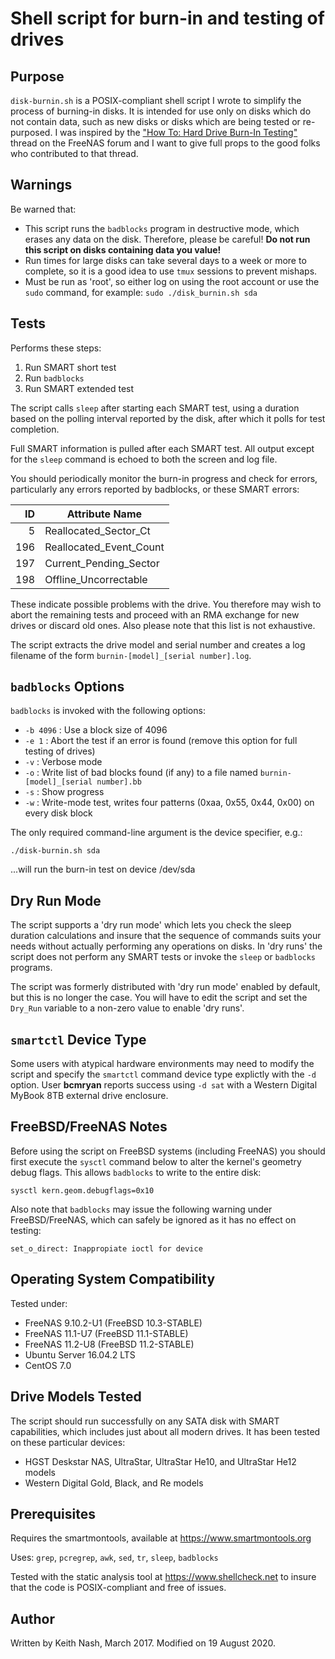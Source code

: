 # Shell script for burn-in and testing of drives
## Purpose
`disk-burnin.sh` is a POSIX-compliant shell script I wrote to simplify the process of burning-in disks. It is intended for use only on disks which do not contain data, such as new disks or disks which are being tested or re-purposed. I was inspired by the ["How To: Hard Drive Burn-In Testing"](https://forums.freenas.org/index.php?threads/how-to-hard-drive-burn-in-testing.21451/) thread on the FreeNAS forum and I want to give full props to the good folks who contributed to that thread. 

## Warnings
Be warned that:                                                             
                                                                           
* This script runs the `badblocks` program in destructive mode, which erases any data on the disk. Therefore, please be careful! __Do not run this script on disks containing data you value!__
* Run times for large disks can take several days to a week or more to complete, so it is a good idea to use `tmux` sessions to prevent mishaps.               
* Must be run as 'root', so either log on using the root account or use the `sudo` command, for example: `sudo ./disk_burnin.sh sda`                                          
         
## Tests         
Performs these steps:                                                      
                                                                           
1. Run SMART short test
1. Run `badblocks`                                             
1. Run SMART extended test                                               

The script calls `sleep` after starting each SMART test, using a duration based on the polling interval reported by the disk, after which it polls for test completion.

Full SMART information is pulled after each SMART test. All output except for the `sleep` command is echoed to both the screen and log file.    
                                                                           
You should periodically monitor the burn-in progress and check for errors, particularly any errors reported by badblocks, or these SMART errors:                   
  
|ID|Attribute Name|
|---:|---|
|  5|Reallocated_Sector_Ct|
|196|Reallocated_Event_Count|
|197|Current_Pending_Sector|
|198|Offline_Uncorrectable|
                                                                           
These indicate possible problems with the drive. You therefore may wish to abort the remaining tests and proceed with an RMA exchange for new drives or discard old ones. Also please note that this list is not exhaustive.
                                                                           
The script extracts the drive model and serial number and creates a log filename of the form `burnin-[model]_[serial number].log`.

## `badblocks` Options
`badblocks` is invoked with the following options:
- `-b 4096` : Use a block size of 4096
- `-e 1` : Abort the test if an error is found (remove this option for full testing of drives)
- `-v` : Verbose mode
- `-o` : Write list of bad blocks found (if any) to a file named `burnin-[model]_[serial number].bb`
- `-s` : Show progress
- `-w` : Write-mode test, writes four patterns (0xaa, 0x55, 0x44, 0x00) on every disk block
                                                                           
The only required command-line argument is the device specifier, e.g.:
                                                                           
`./disk-burnin.sh sda`
                                                                           
...will run the burn-in test on device /dev/sda
                                                                           
## Dry Run Mode

The script supports a 'dry run mode' which lets you check the sleep duration calculations and insure that the sequence of commands suits your needs without actually performing any operations on disks. In 'dry runs' the script does not perform any SMART tests or invoke the `sleep` or `badblocks` programs.

The script was formerly distributed with 'dry run mode' enabled by default, but this is no longer the case. You will have to edit the script and set the `Dry_Run` variable to a non-zero value to enable 'dry runs'.
                            
## `smartctl` Device Type

Some users with atypical hardware environments may need to modify the script and specify the `smartctl` command device type explictly with the `-d` option. User __bcmryan__ reports success using `-d sat` with a Western Digital MyBook 8TB external drive enclosure.

## FreeBSD/FreeNAS Notes

Before using the script on FreeBSD systems (including FreeNAS) you should first execute the `sysctl` command below to alter the kernel's geometry debug flags. This allows `badblocks` to write to the entire disk:

`sysctl kern.geom.debugflags=0x10`

Also note that `badblocks` may issue the following warning under FreeBSD/FreeNAS, which can safely be ignored as it has no effect on testing:

`set_o_direct: Inappropiate ioctl for device`

## Operating System Compatibility

Tested under:                                                              
* FreeNAS 9.10.2-U1 (FreeBSD 10.3-STABLE)
* FreeNAS 11.1-U7 (FreeBSD 11.1-STABLE)
* FreeNAS 11.2-U8 (FreeBSD 11.2-STABLE)
* Ubuntu Server 16.04.2 LTS            
* CentOS 7.0

## Drive Models Tested

The script should run successfully on any SATA disk with SMART capabilities, which includes just about all modern drives. It has been tested on these particular devices: 
* HGST Deskstar NAS, UltraStar, UltraStar He10, and UltraStar He12 models
* Western Digital Gold, Black, and Re models

## Prerequisites
Requires the smartmontools, available at https://www.smartmontools.org     
                                                                           
Uses: `grep`, `pcregrep`, `awk`, `sed`, `tr`, `sleep`, `badblocks`

Tested with the static analysis tool at https://www.shellcheck.net to insure that the code is POSIX-compliant and free of issues.

## Author
Written by Keith Nash, March 2017.
Modified on 19 August 2020.
